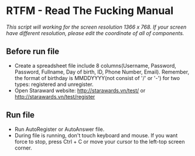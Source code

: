 # RTFM - Read The Fucking Manual
*This script will working for the screen resolution 1366 x 768. If your screen have different resolution, please edit the coordinate of all of components.*
## Before run file
* Create a spreadsheet file include 8 columns(Username, Password, Password, Fullname, Day of birth, ID, Phone Number, Email). Remember, the format of birthday is MMDDYYYY(not consist of '/' or '-') for two types: registered and unregister.
* Open Staraward website: http://starawards.vn/test/ or http://starawards.vn/test/register
## Run file
* Run AutoRegister or AutoAnswer file.
* During file is running, don't touch keyboard and mouse. If you want force to stop, press Ctrl + C or move your cursor to the left-top screen corner.
